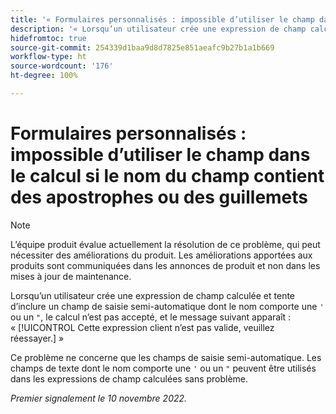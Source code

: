 ```yaml
---
title: '« Formulaires personnalisés : impossible d’utiliser le champ dans le calcul si le nom du champ contient des guillemets ou une apostrophe »'
description: '« Lorsqu’un utilisateur crée une expression de champ calculée et tente d’inclure un champ de saisie semi-automatique dont le nom comporte une apostrophe ou un guillemet, le calcul n’est pas accepté, et le message suivant apparaît : « Cette expression client n’est pas valide, veuillez réessayer. »'
hidefromtoc: true
source-git-commit: 254339d1baa9d8d7825e851aeafc9b27b1a1b669
workflow-type: ht
source-wordcount: '176'
ht-degree: 100%

---
```



# Formulaires personnalisés : impossible d’utiliser le champ dans le calcul si le nom du champ contient des apostrophes ou des guillemets

>[!NOTE]
>
>L’équipe produit évalue actuellement la résolution de ce problème, qui peut nécessiter des améliorations du produit. Les améliorations apportées aux produits sont communiquées dans les annonces de produit et non dans les mises à jour de maintenance.

Lorsqu’un utilisateur crée une expression de champ calculée et tente d’inclure un champ de saisie semi-automatique dont le nom comporte une `'` ou un `"`, le calcul n’est pas accepté, et le message suivant apparaît : « [!UICONTROL Cette expression client n’est pas valide, veuillez réessayer.] »

Ce problème ne concerne que les champs de saisie semi-automatique. Les champs de texte dont le nom comporte une `'` ou un `"` peuvent être utilisés dans les expressions de champ calculées sans problème.

_Premier signalement le 10 novembre 2022._

